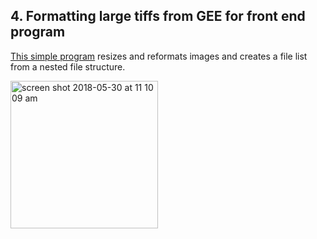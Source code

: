 ## 4. Formatting large tiffs from GEE for front end program
[This simple program](https://github.com/ryezzz/Sub-Saharan-Africa-NDVI-Analysis/blob/master/data_processing_python/reformat_large_tiffs/process_GEE_tiffs_for_web.ipynb) resizes and reformats images and creates a file list from a nested file structure.

<img width="236" alt="screen shot 2018-05-30 at 11 10 09 am" src="https://user-images.githubusercontent.com/15457713/40729307-15208f02-63fa-11e8-9c2c-9b5061c2a5f5.png">
